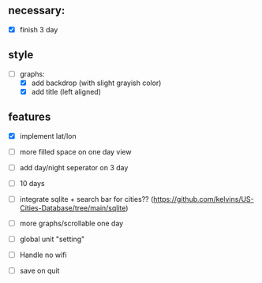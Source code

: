 ## necessary:
- [x] finish 3 day

## style
- [ ] graphs:
    - [x] add backdrop (with slight grayish color)
    - [x] add title (left aligned)

## features
- [x] implement lat/lon
- [ ] more filled space on one day view
- [ ] add day/night seperator on 3 day
- [ ] 10 days
- [ ] integrate sqlite + search bar for cities?? (https://github.com/kelvins/US-Cities-Database/tree/main/sqlite)
- [ ] more graphs/scrollable one day
- [ ] global unit "setting"
- [ ] Handle no wifi
- [ ] save on quit

